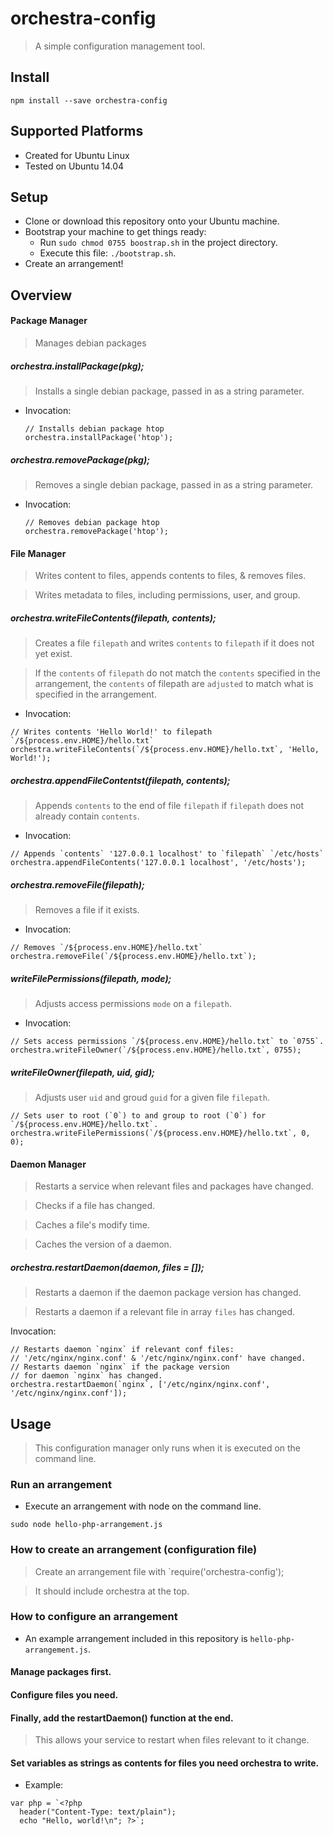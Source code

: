 # orchestra-config
> A simple configuration management tool.

## Install

```
npm install --save orchestra-config
```

## Supported Platforms
* Created for Ubuntu Linux
* Tested on Ubuntu 14.04

## Setup
* Clone or download this repository onto your Ubuntu machine.
* Bootstrap your machine to get things ready:
    * Run `sudo chmod 0755 boostrap.sh` in the project directory.
    * Execute this file: `./bootstrap.sh`.
* Create an arrangement!

## Overview
#### Package Manager
> Manages debian packages

##### orchestra.installPackage(pkg);
> Installs a single debian package, passed in as a string parameter.

* Invocation:
    ```
    // Installs debian package htop
    orchestra.installPackage('htop');
    ```
##### orchestra.removePackage(pkg);
> Removes a single debian package, passed in as a string parameter.

* Invocation:

    ```
    // Removes debian package htop
    orchestra.removePackage('htop');
    ```

#### File Manager
> Writes content to files, appends contents to files, & removes files.

> Writes metadata to files, including permissions, user, and group.

##### orchestra.writeFileContents(filepath, contents);
> Creates a file `filepath` and writes `contents` to `filepath` if it does not yet exist.

> If the `contents` of `filepath` do not match the `contents` specified in the arrangement, the `contents` of filepath are `adjusted` to match what is specified in the arrangement.

* Invocation:

```
// Writes contents 'Hello World!' to filepath `/${process.env.HOME}/hello.txt`
orchestra.writeFileContents(`/${process.env.HOME}/hello.txt`, 'Hello, World!');
```

##### orchestra.appendFileContentst(filepath, contents);
> Appends `contents` to the end of file `filepath` if `filepath` does not already contain `contents`.

* Invocation:

```
// Appends `contents` '127.0.0.1 localhost' to `filepath` `/etc/hosts`
orchestra.appendFileContents('127.0.0.1 localhost', '/etc/hosts');
```

##### orchestra.removeFile(filepath);
> Removes a file if it exists.

* Invocation:

```
// Removes `/${process.env.HOME}/hello.txt`
orchestra.removeFile(`/${process.env.HOME}/hello.txt`);
```

##### writeFilePermissions(filepath, mode);
> Adjusts access permissions `mode` on a `filepath`.

* Invocation:

```
// Sets access permissions `/${process.env.HOME}/hello.txt` to `0755`.
orchestra.writeFileOwner(`/${process.env.HOME}/hello.txt`, 0755);
```

##### writeFileOwner(filepath, uid, gid);
> Adjusts user `uid` and groud `guid` for a given file `filepath`.

```
// Sets user to root (`0`) to and group to root (`0`) for `/${process.env.HOME}/hello.txt`.
orchestra.writeFilePermissions(`/${process.env.HOME}/hello.txt`, 0, 0);
```

#### Daemon Manager
> Restarts a service when relevant files and packages have changed.

> Checks if a file has changed.

> Caches a file's modify time.

> Caches the version of a daemon.

##### orchestra.restartDaemon(daemon, files = []);
> Restarts a daemon if the daemon package version has changed.

> Restarts a daemon if a relevant file in array `files` has changed.

Invocation:

```
// Restarts daemon `nginx` if relevant conf files:
// '/etc/nginx/nginx.conf' & '/etc/nginx/nginx.conf' have changed.
// Restarts daemon `nginx` if the package version
// for daemon `nginx` has changed.
orchestra.restartDaemon(`nginx`, ['/etc/nginx/nginx.conf', '/etc/nginx/nginx.conf']);
```

## Usage
> This configuration manager only runs when it is executed on the command line.
### Run an arrangement
* Execute an arrangement with node on the command line.

```
sudo node hello-php-arrangement.js
```
### How to create an arrangement (configuration file)
> Create an arrangement file with `require('orchestra-config');

> It should include orchestra at the top.

### How to configure an arrangement
* An example arrangement included in this repository is `hello-php-arrangement.js`.
#### Manage packages first.
#### Configure files you need.
#### Finally, add the restartDaemon() function at the end.
> This allows your service to restart when files relevant to it change.

#### Set variables as strings as contents for files you need orchestra to write.
* Example:

```
var php = `<?php
  header("Content-Type: text/plain");
  echo "Hello, world!\n"; ?>`;
```